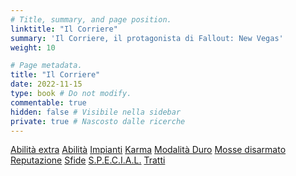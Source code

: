 ```yaml
---
# Title, summary, and page position.
linktitle: "Il Corriere"
summary: 'Il Corriere, il protagonista di Fallout: New Vegas'
weight: 10

# Page metadata.
title: "Il Corriere"
date: 2022-11-15
type: book # Do not modify.
commentable: true
hidden: false # Visibile nella sidebar
private: true # Nascosto dalle ricerche
---
```




<!--
{{< cta cta_text="S.P.E.C.I.A.L." cta_link="special" cta_new_tab="false" >}}
{{< cta cta_text="Tratti" cta_link="tratti" cta_new_tab="tratti" >}}
{{< cta cta_text="Impianti" cta_link="impianti" cta_new_tab="impianti" >}}
{{< cta cta_text="Abilità" cta_link="abilita" cta_new_tab="false" >}}
{{< cta cta_text="Abilità extra" cta_link="abilita-extra" cta_new_tab="false" >}}
{{< cta cta_text="Reputazione" cta_link="reputazione" cta_new_tab="reputazione" >}}
{{< cta cta_text="Sfide" cta_link="sfide" cta_new_tab="false" >}}
{{< cta cta_text="Mosse disarmato" cta_link="mosse-disarmato" cta_new_tab="mosse-disarmato" >}}
{{< cta cta_text="Modalità Duro" cta_link="modalita-duro" cta_new_tab="modalita-duro" >}}
{{< cta cta_text="Mappe" cta_link="#" cta_new_tab="false" >}}
-->


<a href="abilita-extra" class="btn mojave">Abilità extra</a>
<a href="abilita" class="btn mojave">Abilità</a>
<a href="impianti" class="btn mojave">Impianti</a>
<a href="karma" class="btn mojave">Karma</a>
<a href="modalita-duro" class="btn mojave">Modalità Duro</a>
<a href="mosse-disarmato" class="btn mojave">Mosse disarmato</a>
<a href="reputazione" class="btn mojave">Reputazione</a>
<a href="sfide" class="btn mojave">Sfide</a>
<a href="special" class="btn mojave">S.P.E.C.I.A.L.</a>
<a href="tratti" class="btn mojave">Tratti</a>

